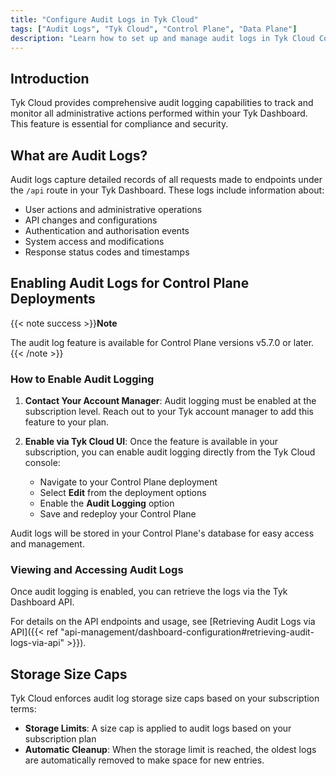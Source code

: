 ```yaml
---
title: "Configure Audit Logs in Tyk Cloud"
tags: ["Audit Logs", "Tyk Cloud", "Control Plane", "Data Plane"]
description: "Learn how to set up and manage audit logs in Tyk Cloud Control Plane deployments."
---
```


## Introduction

Tyk Cloud provides comprehensive audit logging capabilities to track and monitor all administrative actions performed within your Tyk Dashboard. This feature is essential for compliance and security.

## What are Audit Logs?

Audit logs capture detailed records of all requests made to endpoints under the `/api` route in your Tyk Dashboard. These logs include information about:

- User actions and administrative operations
- API changes and configurations
- Authentication and authorisation events
- System access and modifications
- Response status codes and timestamps

## Enabling Audit Logs for Control Plane Deployments

{{< note success >}}**Note**

The audit log feature is available for Control Plane versions v5.7.0 or later.
{{< /note >}}

### How to Enable Audit Logging

1. **Contact Your Account Manager**: Audit logging must be enabled at the subscription level. Reach out to your Tyk account manager to add this feature to your plan.

2. **Enable via Tyk Cloud UI**: Once the feature is available in your subscription, you can enable audit logging directly from the Tyk Cloud console:
   - Navigate to your Control Plane deployment
   - Select **Edit** from the deployment options
   - Enable the **Audit Logging** option
   - Save and redeploy your Control Plane

Audit logs will be stored in your Control Plane's database for easy access and management.

### Viewing and Accessing Audit Logs

Once audit logging is enabled, you can retrieve the logs via the Tyk Dashboard API. 

For details on the API endpoints and usage, see [Retrieving Audit Logs via API]({{< ref "api-management/dashboard-configuration#retrieving-audit-logs-via-api" >}}).

## Storage Size Caps

Tyk Cloud enforces audit log storage size caps based on your subscription terms:

- **Storage Limits**: A size cap is applied to audit logs based on your subscription plan
- **Automatic Cleanup**: When the storage limit is reached, the oldest logs are automatically removed to make space for new entries.

